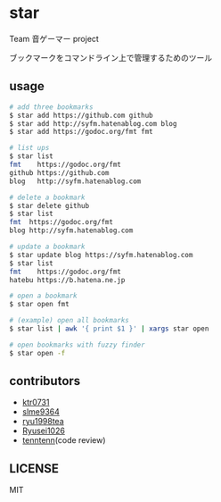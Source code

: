 # star
Team 音ゲーマー project

ブックマークをコマンドライン上で管理するためのツール

## usage

``` bash
# add three bookmarks
$ star add https://github.com github
$ star add http://syfm.hatenablog.com blog
$ star add https://godoc.org/fmt fmt

# list ups
$ star list
fmt    https://godoc.org/fmt
github https://github.com
blog   http://syfm.hatenablog.com

# delete a bookmark
$ star delete github
$ star list
fmt  https://godoc.org/fmt
blog http://syfm.hatenablog.com

# update a bookmark
$ star update blog https://syfm.hatenablog.com
$ star list
fmt    https://godoc.org/fmt
hatebu https://b.hatena.ne.jp

# open a bookmark
$ star open fmt

# (example) open all bookmarks
$ star list | awk '{ print $1 }' | xargs star open

# open bookmarks with fuzzy finder
$ star open -f
```

## contributors
- [ktr0731](https://github.com/ktr0731)  
- [slme9364](https://github.com/slme9364)  
- [ryu1998tea](https://github.com/ryu1998tea)  
- [Ryusei1026](https://github.com/Ryusei1026)  
- [tenntenn](https://github.com/tenntenn)(code review)  

## LICENSE
MIT 
